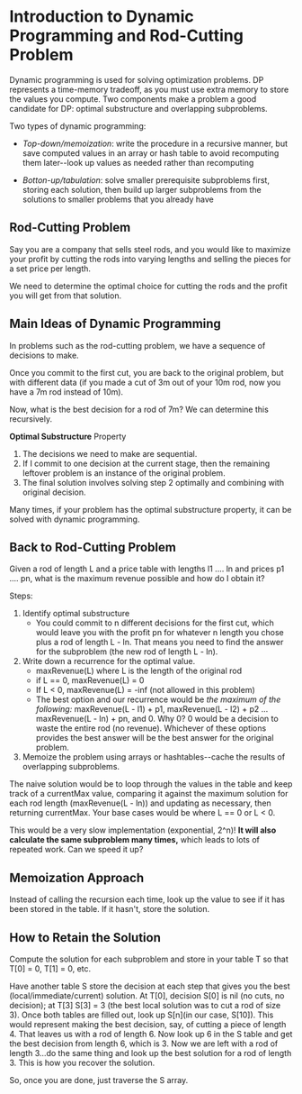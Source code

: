 # Introduction to Dynamic Programming and Rod-Cutting Problem

Dynamic programming is used for solving optimization problems. DP represents a time-memory tradeoff, as you must use extra memory to store the values you compute. Two components make a problem a good candidate for DP: optimal substructure and overlapping subproblems.

Two types of dynamic programming:

- *Top-down/memoization*: write the procedure in a recursive manner, but save computed values in an array or hash table to avoid recomputing them later--look up values as needed rather than recomputing

- *Botton-up/tabulation*: solve smaller prerequisite subproblems first, storing each solution, then build up larger subproblems from the solutions to smaller problems that you already have

## Rod-Cutting Problem

Say you are a company that sells steel rods, and you would like to maximize your profit by cutting the rods into varying lengths and selling the pieces for a set price per length.

We need to determine the optimal choice for cutting the rods and the profit you will get from that solution.

## Main Ideas of Dynamic Programming

In problems such as the rod-cutting problem, we have a sequence of decisions to make.

Once you commit to the first cut, you are back to the original problem, but with different data (if you made a cut of 3m out of your 10m rod, now you have a 7m rod instead of 10m).

Now, what is the best decision for a rod of 7m? We can determine this recursively.

**Optimal Substructure** Property

1. The decisions we need to make are sequential.
2. If I commit to one decision at the current stage, then the remaining leftover problem is an instance of the original problem.
3. The final solution involves solving step 2 optimally and combining with original decision.

Many times, if your problem has the optimal substructure property, it can be solved with dynamic programming.

## Back to Rod-Cutting Problem

Given a rod of length L and a price table with lengths l1 .... ln and prices p1 .... pn, what is the maximum revenue possible and how do I obtain it?

Steps:

1. Identify optimal substructure
    - You could commit to n different decisions for the first cut, which would leave you with the profit pn for whatever n length you chose plus a rod of length L - ln. That means you need to find the answer for the subproblem (the new rod of length L - ln).
2. Write down a recurrence for the optimal value.
    - maxRevenue(L) where L is the length of the original rod
    - if L == 0, maxRevenue(L) = 0
    - If L < 0, maxRevenue(L) = -inf (not allowed in this problem)
    - The best option and our recurrence would be *the maximum of the following:* maxRevenue(L - l1) + p1, maxRevenue(L - l2) + p2 ... maxRevenue(L - ln) + pn, and 0. Why 0? 0 would be a decision to waste the entire rod (no revenue). Whichever of these options provides the best answer will be the best answer for the original problem.
3. Memoize the problem using arrays or hashtables--cache the results of overlapping subproblems.

The naive solution would be to loop through the values in the table and keep track of a currentMax value, comparing it against the maximum solution for each rod length (maxRevenue(L - ln)) and updating as necessary, then returning currentMax. Your base cases would be where L == 0 or L < 0.

This would be a very slow implementation (exponential, 2^n)! **It will also calculate the same subproblem many times,** which leads to lots of repeated work. Can we speed it up?

## Memoization Approach

Instead of calling the recursion each time, look up the value to see if it has been stored in the table. If it hasn't, store the solution.

## How to Retain the Solution

Compute the solution for each subproblem and store in your table T so that T[0] = 0, T[1] = 0, etc.

Have another table S store the decision at each step that gives you the best (local/immediate/current) solution. At T[0], decision S[0] is nil (no cuts, no decision); at T[3] S[3] = 3 (the best local solution was to cut a rod of size 3). Once both tables are filled out, look up S[n](in our case, S[10]). This would represent making the best decision, say, of cutting a piece of length 4. That leaves us with a rod of length 6. Now look up 6 in the S table and get the best decision from length 6, which is 3. Now we are left with a rod of length 3...do the same thing and look up the best solution for a rod of length 3. This is how you recover the solution.

So, once you are done, just traverse the S array.